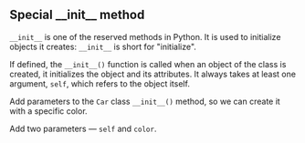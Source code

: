 ## Special &#95;&#95;init&#95;&#95; method

`__init__` is one of the reserved methods in Python. It is used to initialize objects it 
creates: `__init__` is short for "initialize". 

If defined, the `__init__()` function is called when an object of the class is created, 
it initializes the object and its attributes. It always takes at least 
one argument, `self`, which refers to the object itself.


Add parameters to the `Car` class `__init__()` method, so we can create it with a specific color.  

<div class='hint'>Add two parameters &mdash; <code>self</code> and <code>color</code>.</div>
